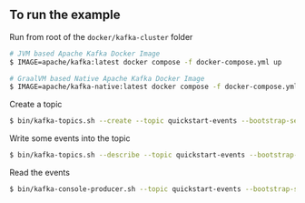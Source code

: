 To run the example
---

Run from root of the `docker/kafka-cluster` folder

``` bash
# JVM based Apache Kafka Docker Image
$ IMAGE=apache/kafka:latest docker compose -f docker-compose.yml up

# GraalVM based Native Apache Kafka Docker Image
$ IMAGE=apache/kafka-native:latest docker compose -f docker-compose.yml up
```

Create a topic
``` bash
$ bin/kafka-topics.sh --create --topic quickstart-events --bootstrap-server localhost:29092
```

Write some events into the topic
``` bash
$ bin/kafka-topics.sh --describe --topic quickstart-events --bootstrap-server localhost:29092
```

Read the events
``` bash
$ bin/kafka-console-producer.sh --topic quickstart-events --bootstrap-server localhost:29092
```